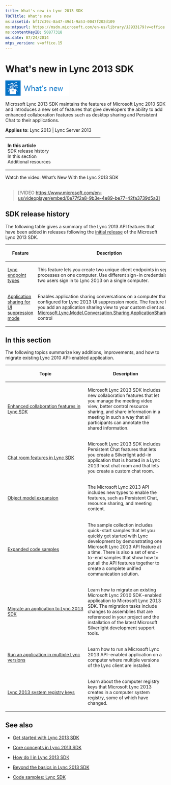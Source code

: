 ```yaml
---
title: What's new in Lync 2013 SDK
TOCTitle: What's new
ms:assetid: bf17c39c-8a47-49d1-9a53-0047f202d109
ms:mtpsurl: https://msdn.microsoft.com/en-us/library/JJ933179(v=office.15)
ms:contentKeyID: 50877318
ms.date: 07/24/2014
mtps_version: v=office.15
---
```


# What's new in Lync 2013 SDK

![What's new topic](images/JJ937254.mod_icon_whatsnew_long(Office.15).png "What's new topic")

Microsoft Lync 2013 SDK maintains the features of Microsoft Lync 2010 SDK and introduces a new set of features that give developers the ability to add enhanced collaboration features such as desktop sharing and Persistent Chat to their applications.



**Applies to**: Lync 2013 | Lync Server 2013

<table>
<colgroup>
<col style="width: 50%" />
<col style="width: 50%" />
</colgroup>
<tbody>
<tr class="odd">
<td><p><strong>In this article</strong><br />
SDK release history<br />
In this section<br />
Additional resources</p></td>
</tr>
</tbody>
</table>
<div class="caption">
Watch the video: What’s New With the Lync 2013 SDK
</div>
<br />

> [!VIDEO https://www.microsoft.com/en-us/videoplayer/embed/0e77f2a8-9b3e-4e89-be77-42fa3739d5a3]


## SDK release history

The following table gives a summary of the Lync 2013 API features that have been added in releases following the [initial release](http://www.microsoft.com/en-sg/download/details.aspx?id=36824) of the Microsoft Lync 2013 SDK.

<table>
<colgroup>
<col style="width: 33%" />
<col style="width: 33%" />
<col style="width: 33%" />
</colgroup>
<thead>
<tr class="header">
<th><p>Feature</p></th>
<th><p>Description</p></th>
<th><p>API version</p></th>
</tr>
</thead>
<tbody>
<tr class="odd">
<td><p><a href="lync-endpoint-types.md">Lync endpoint types</a></p></td>
<td><p>This feature lets you create two unique client endpoints in separate processes on one computer. Use different sign-in credentials to let two users sign in to Lync 2013 on a single computer.</p></td>
<td><p>May 2013. 15.0.4507.3000</p></td>
</tr>
<tr class="even">
<td><p><a href="application-sharing-for-ui-suppression-mode.md">Application sharing for UI suppression mode</a></p></td>
<td><p>Enables application sharing conversations on a computer that is configured for Lync 2013 UI suppression mode. The feature lets you add an application sharing view to your custom client as an <a href="https://msdn.microsoft.com/en-us/library/dn378597(v=office.15)">Microsoft.Lync.Model.Conversation.Sharing.ApplicationSharingView</a> control</p></td>
<td><p>May 2013. 15.0.4507.3000</p></td>
</tr>
</tbody>
</table>

## In this section

The following topics summarize key additions, improvements, and how to migrate existing Lync 2010 API-enabled application.

<table>
<colgroup>
<col style="width: 50%" />
<col style="width: 50%" />
</colgroup>
<thead>
<tr class="header">
<th><p>Topic</p></th>
<th><p>Description</p></th>
</tr>
</thead>
<tbody>
<tr class="odd">
<td><p><a href="enhanced-collaboration-features-in-lync-sdk.md">Enhanced collaboration features in Lync SDK</a></p></td>
<td><p>Microsoft Lync 2013 SDK includes new collaboration features that let you manage the meeting video view, better control resource sharing, and share information in a meeting in such a way that all participants can annotate the shared information.</p></td>
</tr>
<tr class="even">
<td><p><a href="chat-room-features-in-lync-sdk.md">Chat room features in Lync SDK</a></p></td>
<td><p>Microsoft Lync 2013 SDK includes Persistent Chat features that lets you create a Silverlight add-in application that is hosted in a Lync 2013 host chat room and that lets you create a custom chat room.</p></td>
</tr>
<tr class="odd">
<td><p><a href="object-model-expansion.md">Object model expansion</a></p></td>
<td><p>The Microsoft Lync 2013 API includes new types to enable the features, such as Persistent Chat, resource sharing, and meeting content.</p></td>
</tr>
<tr class="even">
<td><p><a href="expanded-code-samples.md">Expanded code samples</a></p></td>
<td><p>The sample collection includes quick-start samples that let you quickly get started with Lync development by demonstrating one Microsoft Lync 2013 API feature at a time. There is also a set of end-to-end samples that show how to put all the API features together to create a complete unified communication solution.</p></td>
</tr>
<tr class="odd">
<td><p><a href="migrate-an-application-to-lync-2013-sdk.md">Migrate an application to Lync 2013 SDK</a></p></td>
<td><p>Learn how to migrate an existing Microsoft Lync 2010 SDK-enabled application to Microsoft Lync 2013 SDK. The migration tasks include changes to assemblies that are referenced in your project and the installation of the latest Microsoft Silverlight development support tools.</p></td>
</tr>
<tr class="even">
<td><p><a href="run-an-application-in-multiple-lync-versions.md">Run an application in multiple Lync versions</a></p></td>
<td><p>Learn how to run a Microsoft Lync 2013 API-enabled application on a computer where multiple versions of the Lync client are installed.</p></td>
</tr>
<tr class="odd">
<td><p><a href="lync-2013-system-registry-keys.md">Lync 2013 system registry keys</a></p></td>
<td><p>Learn about the computer registry keys that Microsoft Lync 2013 creates in a computer system registry, some of which have changed.</p></td>
</tr>
</tbody>
</table>

## See also

  - [Get started with Lync 2013 SDK](get-started-with-lync-2013-sdk.md)

  - [Core concepts in Lync 2013 SDK](core-concepts-in-lync-2013-sdk.md)

  - [How do I in Lync 2013 SDK](how-do-i-in-lync-2013-sdk.md)

  - [Beyond the basics in Lync 2013 SDK](beyond-the-basics-in-lync-2013-sdk.md)

  - [Code samples: Lync SDK](code-samples-lync-sdk.md)

